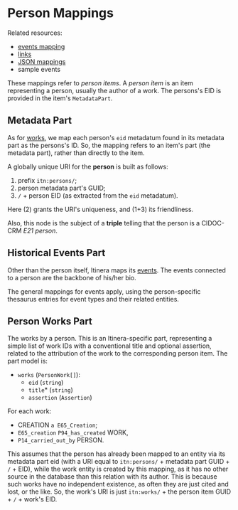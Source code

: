 # Person Mappings

Related resources:

- [events mapping](events.md)
- [links](links.md)
- [JSON mappings](code/person-mappings.json)
- sample events

These mappings refer to _person items_. A _person item_ is an item representing a person, usually the author of a work. The persons's EID is provided in the item's `MetadataPart`.

## Metadata Part

As for [works](work-mappings.md#metadata-part), we map each person's `eid` metadatum found in its metadata part as the persons's ID. So, the mapping refers to an item's part (the metadata part), rather than directly to the item.

A globally unique URI for the **person** is built as follows:

1. prefix `itn:persons/`;
2. person metadata part's GUID;
3. `/` + person EID (as extracted from the `eid` metadatum).

Here (2) grants the URI's uniqueness, and (1+3) its friendliness.

Also, this node is the subject of a **triple** telling that the person is a CIDOC-CRM _E21 person_.

## Historical Events Part

Other than the person itself, Itinera maps its [events](events.md). The events connected to a person are the backbone of his/her bio.

The general mappings for events apply, using the person-specific thesaurus entries for event types and their related entities.

## Person Works Part

The works by a person. This is an Itinera-specific part, representing a simple list of work IDs with a conventional title and optional assertion, related to the attribution of the work to the corresponding person item. The part model is:

- `works` (`PersonWork[]`):
  - `eid` (`string`)
  - `title`\* (`string`)
  - `assertion` (`Assertion`)

For each work:

- CREATION `a E65_Creation`;
- `E65_creation` `P94_has_created` WORK,
- `P14_carried_out_by` PERSON.

This assumes that the person has already been mapped to an entity via its metadata part eid (with a URI equal to `itn:persons/` + metadata part GUID + `/` + EID), while the work entity is created by this mapping, as it has no other source in the database than this relation with its author. This is because such works have no independent existence, as often they are just cited and lost, or the like. So, the work's URI is just `itn:works/` + the person item GUID + `/` + work's EID.
